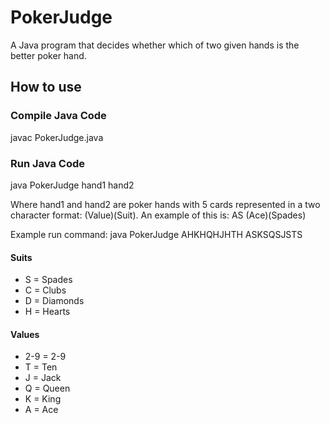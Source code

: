 # PokerJudge

A Java program that decides whether which of two given hands is the better poker hand.

## How to use

### Compile Java Code
javac PokerJudge.java

### Run Java Code
java PokerJudge hand1 hand2

Where hand1 and hand2 are poker hands with 5 cards represented in a two character format: (Value)(Suit).
An example of this is: AS (Ace)(Spades)

Example run command:
java PokerJudge AHKHQHJHTH ASKSQSJSTS

#### Suits
* S = Spades
* C = Clubs
* D = Diamonds
* H = Hearts

#### Values
* 2-9 = 2-9
* T = Ten
* J = Jack
* Q = Queen
* K = King
* A = Ace
